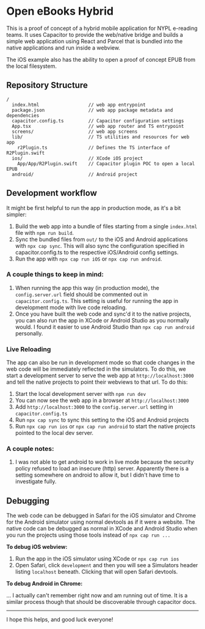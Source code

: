 # Open eBooks Hybrid

This is a proof of concept of a hybrid mobile application for NYPL e-reading teams. It uses Capacitor to provide the web/native bridge and builds a simple web application using React and Parcel that is bundled into the native applications and run inside a webview.

The iOS example also has the ability to open a proof of concept EPUB from the local filesystem.

## Repository Structure

```
/
  index.html                  // web app entrypoint
  package.json                // web app package metadata and dependencies
  capacitor.config.ts         // Capacitor configuration settings
  App.tsx                     // web app router and TS entrypoint
  screens/                    // web app screens
  lib/                        // TS utilities and resources for web app
    r2Plugin.ts               // Defines the TS interface of R2Plugin.swift
  ios/                        // XCode iOS project
    App/App/R2Plugin.swift    // Capacitor plugin POC to open a local EPUB
  android/                    // Android project
```

## Development workflow

It might be first helpful to run the app in production mode, as it's a bit simpler:

1. Build the web app into a bundle of files starting from a single `index.html` file with `npm run build`.
2. Sync the bundled files from `out/` to the iOS and Android applications with `npx cap sync`. This will also sync the configuration specified in capacitor.config.ts to the respective iOS/Android config settings.
3. Run the app with `npx cap run iOS` or `npx cap run android`.

### A couple things to keep in mind:

1. When running the app this way (in production mode), the `config.server.url` field should be commented out in `capacitor.config.ts`. This setting is useful for running the app in development mode with live code reloading.
1. Once you have built the web code and sync'd it to the native projects, you can also run the app in XCode or Android Studio as you normally would. I found it easier to use Android Studio than `npx cap run android` personally.

### Live Reloading

The app can also be run in development mode so that code changes in the web code will be immediately reflected in the simulators. To do this, we start a development server to serve the web app at `http://localhost:3000` and tell the native projects to point their webviews to that url. To do this:

1. Start the local development server with `npm run dev`
1. You can now see the web app in a browser at `http://localhost:3000`
1. Add `http://localhost:3000` to the `config.server.url` setting in `capacitor.config.ts`
1. Run `npx cap sync` to sync this setting to the iOS and Android projects
1. Run `npx cap run ios` or `npx cap run android` to start the native projects pointed to the local dev server.

### A couple notes:

1. I was not able to get android to work in live mode because the security policy refused to load an insecure (http) server. Apparently there is a setting somewhere on android to allow it, but I didn't have time to investigate fully.

## Debugging

The web code can be debugged in Safari for the iOS simulator and Chrome for the Android simulator using normal devtools as if it were a website. The native code can be debugged as normal in XCode and Android Studio when you run the projects using those tools instead of `npx cap run ...`

**To debug iOS webview:**

1. Run the app in the iOS simulator using XCode or `npx cap run ios`
1. Open Safari, click `development` and then you will see a Simulators header listing `localhost` beneath. Clicking that will open Safari devtools.

**To debug Android in Chrome:**

... I actually can't remember right now and am running out of time. It is a similar process though that should be discoverable through capacitor docs.

---

I hope this helps, and good luck everyone!
